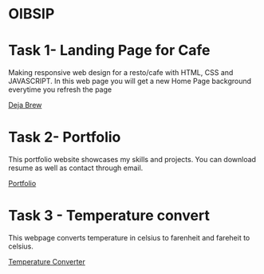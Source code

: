 # OIBSIP


# Task 1- Landing Page for Cafe

Making responsive web design for a resto/cafe with HTML, CSS and JAVASCRIPT.
In this web page you will get a new Home Page background everytime you refresh the page

[Deja Brew](http://127.0.0.1:5500/Landing%20Page/index.html)



# Task 2- Portfolio

This portfolio website showcases my skills and projects. You can download resume as well as contact through email.


[Portfolio](http://127.0.0.1:5500/Portfolio/index.html)




# Task 3 - Temperature convert
This webpage converts temperature in celsius to farenheit and fareheit to celsius.

[Temperature Converter](http://127.0.0.1:5500/Temp%20Converter/index.html)
